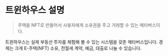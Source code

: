 # 트윈하우스 설명

> 주택을 NFT로 만들어서 사용자에게 소유권을 주고 거래할 수 있는 메타버스이다.

트윈하우스는 실제 부동산 투자를 체험해 볼 수 있는 시스템을 갖춘 메타버스입니다. 경제는 크게 E-주택(NFT) 소유, 전월세 계약, 예금, 대출로 나눌 수 있습니다.
